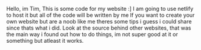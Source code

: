 Hello, im Tim, This is some code for my website :]
I am going to use netlify to host it but all of the code will be written by me
If you want to create your own website but are a noob like me theres some tips i guess i could share since thats what i did.
Look at the source behind other websites, that was the main way i found out how to do things, im not super good at it or something
but atleast it works.
